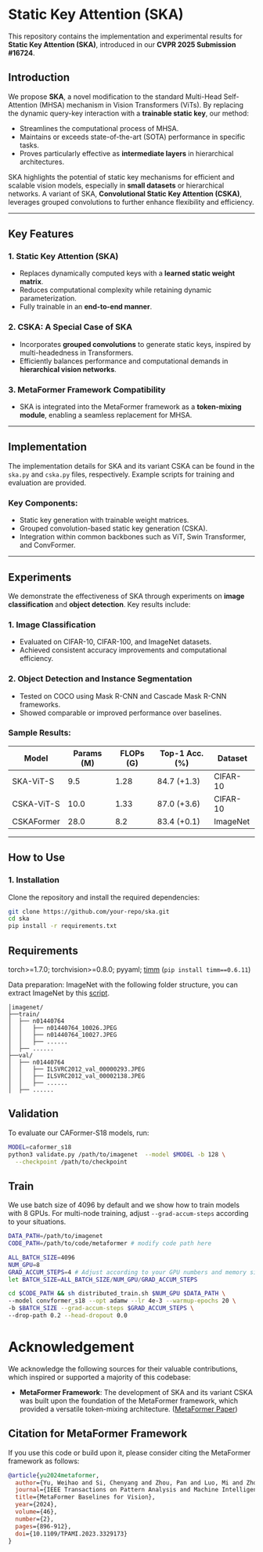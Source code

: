 # Static Key Attention (SKA)

This repository contains the implementation and experimental results for **Static Key Attention (SKA)**, introduced in our **CVPR 2025 Submission #16724**.

## Introduction
We propose **SKA**, a novel modification to the standard Multi-Head Self-Attention (MHSA) mechanism in Vision Transformers (ViTs). By replacing the dynamic query-key interaction with a **trainable static key**, our method:

- Streamlines the computational process of MHSA.
- Maintains or exceeds state-of-the-art (SOTA) performance in specific tasks.
- Proves particularly effective as **intermediate layers** in hierarchical architectures.

SKA highlights the potential of static key mechanisms for efficient and scalable vision models, especially in **small datasets** or hierarchical networks. A variant of SKA, **Convolutional Static Key Attention (CSKA)**, leverages grouped convolutions to further enhance flexibility and efficiency.

---

## Key Features

### 1. Static Key Attention (SKA)
- Replaces dynamically computed keys with a **learned static weight matrix**.
- Reduces computational complexity while retaining dynamic parameterization.
- Fully trainable in an **end-to-end manner**.

### 2. CSKA: A Special Case of SKA
- Incorporates **grouped convolutions** to generate static keys, inspired by multi-headedness in Transformers.
- Efficiently balances performance and computational demands in **hierarchical vision networks**.

### 3. MetaFormer Framework Compatibility
- SKA is integrated into the MetaFormer framework as a **token-mixing module**, enabling a seamless replacement for MHSA.

---

## Implementation

The implementation details for SKA and its variant CSKA can be found in the `ska.py` and `cska.py` files, respectively. Example scripts for training and evaluation are provided.

### Key Components:
- Static key generation with trainable weight matrices.
- Grouped convolution-based static key generation (CSKA).
- Integration within common backbones such as ViT, Swin Transformer, and ConvFormer.

---

## Experiments

We demonstrate the effectiveness of SKA through experiments on **image classification** and **object detection**. Key results include:

### 1. Image Classification
- Evaluated on CIFAR-10, CIFAR-100, and ImageNet datasets.
- Achieved consistent accuracy improvements and computational efficiency.

### 2. Object Detection and Instance Segmentation
- Tested on COCO using Mask R-CNN and Cascade Mask R-CNN frameworks.
- Showed comparable or improved performance over baselines.

### Sample Results:
| Model        | Params (M) | FLOPs (G) | Top-1 Acc. (%) | Dataset    |
|--------------|------------|-----------|----------------|------------|
| SKA-ViT-S    | 9.5        | 1.28      | 84.7 (+1.3)    | CIFAR-10   |
| CSKA-ViT-S   | 10.0       | 1.33      | 87.0 (+3.6)    | CIFAR-10   |
| CSKAFormer   | 28.0       | 8.2       | 83.4 (+0.1)    | ImageNet   |

---

## How to Use

### 1. Installation
Clone the repository and install the required dependencies:
```bash
git clone https://github.com/your-repo/ska.git
cd ska
pip install -r requirements.txt
```

## Requirements

torch>=1.7.0; torchvision>=0.8.0; pyyaml; [timm](https://github.com/rwightman/pytorch-image-models) (`pip install timm==0.6.11`)

Data preparation: ImageNet with the following folder structure, you can extract ImageNet by this [script](https://gist.github.com/BIGBALLON/8a71d225eff18d88e469e6ea9b39cef4).


```
│imagenet/
├──train/
│  ├── n01440764
│  │   ├── n01440764_10026.JPEG
│  │   ├── n01440764_10027.JPEG
│  │   ├── ......
│  ├── ......
├──val/
│  ├── n01440764
│  │   ├── ILSVRC2012_val_00000293.JPEG
│  │   ├── ILSVRC2012_val_00002138.JPEG
│  │   ├── ......
│  ├── ......
```


## Validation

To evaluate our CAFormer-S18 models, run:

```bash
MODEL=caformer_s18
python3 validate.py /path/to/imagenet  --model $MODEL -b 128 \
  --checkpoint /path/to/checkpoint 
```

## Train
We use batch size of 4096 by default and we show how to train models with 8 GPUs. For multi-node training, adjust `--grad-accum-steps` according to your situations.

```bash
DATA_PATH=/path/to/imagenet
CODE_PATH=/path/to/code/metaformer # modify code path here

ALL_BATCH_SIZE=4096
NUM_GPU=8
GRAD_ACCUM_STEPS=4 # Adjust according to your GPU numbers and memory size.
let BATCH_SIZE=ALL_BATCH_SIZE/NUM_GPU/GRAD_ACCUM_STEPS

cd $CODE_PATH && sh distributed_train.sh $NUM_GPU $DATA_PATH \
--model convformer_s18 --opt adamw --lr 4e-3 --warmup-epochs 20 \
-b $BATCH_SIZE --grad-accum-steps $GRAD_ACCUM_STEPS \
--drop-path 0.2 --head-dropout 0.0
```


# Acknowledgement

We acknowledge the following sources for their valuable contributions, which inspired or supported a majority of this codebase:

- **MetaFormer Framework**: The development of SKA and its variant CSKA was built upon the foundation of the MetaFormer framework, which provided a versatile token-mixing architecture. ([MetaFormer Paper](https://doi.org/10.1109/TPAMI.2023.3329173))

## Citation for MetaFormer Framework
If you use this code or build upon it, please consider citing the MetaFormer framework as follows:
```bibtex
@article{yu2024metaformer,
  author={Yu, Weihao and Si, Chenyang and Zhou, Pan and Luo, Mi and Zhou, Yichen and Feng, Jiashi and Yan, Shuicheng and Wang, Xinchao},
  journal={IEEE Transactions on Pattern Analysis and Machine Intelligence}, 
  title={MetaFormer Baselines for Vision}, 
  year={2024},
  volume={46},
  number={2},
  pages={896-912},
  doi={10.1109/TPAMI.2023.3329173}
}

